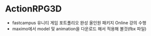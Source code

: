 # ActionRPG3D
- fastcampus 유니티 게임 포트폴리오 완성 올인원 패키지 Online 강의 수행
- maximo에서 model 및 animation을 다운로드 해서 적용해 볼것(fbx 파일)
